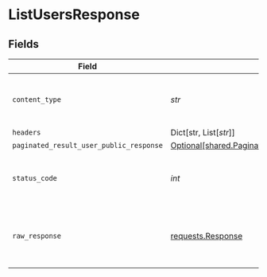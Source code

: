 # ListUsersResponse


## Fields

| Field                                                                                                          | Type                                                                                                           | Required                                                                                                       | Description                                                                                                    |
| -------------------------------------------------------------------------------------------------------------- | -------------------------------------------------------------------------------------------------------------- | -------------------------------------------------------------------------------------------------------------- | -------------------------------------------------------------------------------------------------------------- |
| `content_type`                                                                                                 | *str*                                                                                                          | :heavy_check_mark:                                                                                             | HTTP response content type for this operation                                                                  |
| `headers`                                                                                                      | Dict[str, List[*str*]]                                                                                         | :heavy_minus_sign:                                                                                             | N/A                                                                                                            |
| `paginated_result_user_public_response`                                                                        | [Optional[shared.PaginatedResultUserPublicResponse]](../../models/shared/paginatedresultuserpublicresponse.md) | :heavy_minus_sign:                                                                                             | N/A                                                                                                            |
| `status_code`                                                                                                  | *int*                                                                                                          | :heavy_check_mark:                                                                                             | HTTP response status code for this operation                                                                   |
| `raw_response`                                                                                                 | [requests.Response](https://requests.readthedocs.io/en/latest/api/#requests.Response)                          | :heavy_minus_sign:                                                                                             | Raw HTTP response; suitable for custom response parsing                                                        |